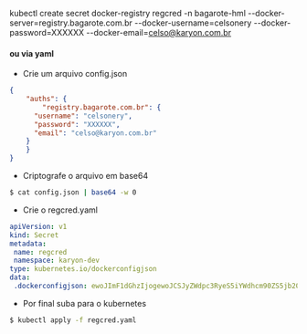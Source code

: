  kubectl create secret docker-registry regcred -n bagarote-hml --docker-server=registry.bagarote.com.br --docker-username=celsonery --docker-password=XXXXXX --docker-email=celso@karyon.com.br

#### ou via yaml

- Crie um arquivo config.json
```json
{
	"auths": {
		"registry.bagarote.com.br": {
      "username": "celsonery",
      "password": "XXXXXX",
      "email": "celso@karyon.com.br"
    }
	}
}
```

- Criptografe o arquivo em base64
```sh
$ cat config.json | base64 -w 0
```

- Crie o regcred.yaml

 ```yaml
apiVersion: v1
kind: Secret
metadata:
  name: regcred
  namespace: karyon-dev
type: kubernetes.io/dockerconfigjson
data:
  .dockerconfigjson: ewoJImF1dGhzIjogewoJCSJyZWdpc3RyeS5iYWdhcm90ZS5jb20uYnIiOiB7CiAgICAgICJ1c2VybmFtZSI6ICJjZWxzb25lcnkiLAogICAgICAicGFzc3dvcmQiOiAiWFhYWFhYIiwKICAgICAgImVtYWlsIjogImNlbHNvQGthcnlvbi5jb20uYnIiCiAgICB9Cgl9Cn0K
 ```

 - Por final suba para o kubernetes
 ```sh
 $ kubectl apply -f regcred.yaml
 ```
 